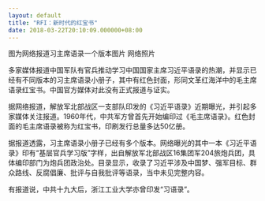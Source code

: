 ```yaml
---
layout: default
title: "RFI：新时代的红宝书"
date: 2018-03-22T20:10:09.000000+08:00
---
```



图为网络报道习主席语录一个版本图片 网络照片

多家媒体报道中国军队有官兵推动学习中国国家主席习近平语录的热潮，并显示已经有不同版本的习主席语录小册子，其中有红色封面，形同文革红海洋中的毛主席语录红宝书。中国官方媒体对此没有正式报道与证实。

据网络报道，解放军北部战区一支部队印发的《习近平语录》近期曝光，并引起多家媒体关注报道。1960年代，中共军方曾首先开始编印过《毛主席语录》。红色封面的毛主席语录被称为红宝书，印刷发行总量多达50亿册。

据报道透露，习主席语录小册子已经有多个版本。网络曝光的其中一本《习近平语录》印有“基层官兵学习版”字样，出自解放军北部战区16集团军204旅炮兵团，具体编印部门为炮兵团政治处。目录显示，收录了习近平涉及中国梦、强军目标、群众路线、反腐倡廉、批评与自我批评等语录，当中未见完整内容。

有报道说，中共十九大后，浙江工业大学亦曾印发“习语录”。

